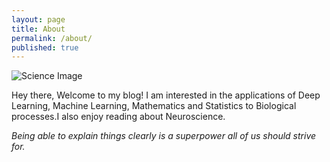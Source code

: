 ```yaml
---
layout: page
title: About
permalink: /about/
published: true
---
```

![Science Image]({{site.baseurl}}/images/Science.jpg)

Hey there, Welcome to my blog! I am interested in the applications of Deep Learning, Machine Learning, Mathematics and Statistics to Biological processes.I also enjoy reading about Neuroscience. 


*Being able to explain things clearly is a superpower all of us should strive for.*

